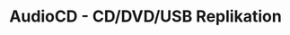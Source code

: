 ---
title: "AudioCD - CD/DVD/USB Replikation"
url: /graz/audiocd-cd-dvd-usb-replikation/
shop: Allgemein
---